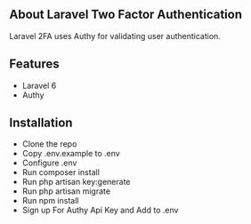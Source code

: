 ## About Laravel Two Factor Authentication

Laravel 2FA uses Authy for validating user authentication.

## Features

- Laravel 6
- Authy

## Installation

- Clone the repo
- Copy .env.example to .env
- Configure .env
- Run composer install
- Run php artisan key:generate
- Run php artisan migrate
- Run npm install
- Sign up For Authy Api Key and Add to .env

